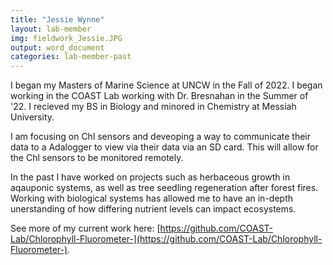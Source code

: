```yaml
---
title: "Jessie Wynne"
layout: lab-member
img: fieldwork_Jessie.JPG
output: word_document
categories: lab-member-past
---
```


I began my Masters of Marine Science at UNCW in the Fall of 2022. I began working in the COAST Lab working with Dr. Bresnahan in the Summer of '22. I recieved my BS in Biology and minored in Chemistry at Messiah University. 

I am focusing on Chl sensors and deveoping a way to communicate their data to a Adalogger to view via their data via an SD card. This will allow for the Chl sensors to be monitored remotely. 

In the past I have worked on projects such as herbaceous growth in aqauponic systems, as well as tree seedling regeneration after forest fires. Working with biological systems has allowed me to have an in-depth unerstanding of how differing nutrient levels can impact ecosystems.

See more of my current work here: [https://github.com/COAST-Lab/Chlorophyll-Fluorometer-](https://github.com/COAST-Lab/Chlorophyll-Fluorometer-). 